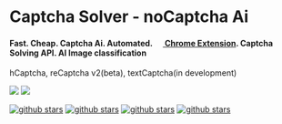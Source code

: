 <div>
<h1>Captcha Solver - noCaptcha Ai</h1>
<h4>Fast. Cheap. Captcha Ai. Automated. <a href="https://github.com/noCaptchaAi/noCaptcha_extension">
<img src="https://www.google.com/chrome/static/images/chrome-logo-m100.svg"  width="15px"/>
Chrome Extension</a>. Captcha Solving API. AI Image classification</h4>
<p>hCaptcha, reCaptcha v2(beta), textCaptcha(in development)</p>
<p>

<a href="https://t.me/noCaptchaAi" target="_blank"><img src="https://img.shields.io/badge/Telegram-2CA5E0?style=for-the-badge&logo=telegram&logoColor=white"></a>
<a href="https://discord.gg/E7FfzhZqzA" target="_blank"><img src="https://img.shields.io/badge/Discord-7289DA?style=for-the-badge&logo=discord&logoColor=white"></a>

<a href="https://github.com/shimuldn/hCaptchaSolverApi/"><img alt="github stars" src="https://img.shields.io/github/stars/shimuldn/hCaptchaSolverApi?style=for-the-badge"></a>
<a href="https://github.com/shimuldn/hCaptchaSolverApi/"><img alt="github stars" src="https://img.shields.io/npm/v/nocaptchaai-puppeteer?label=npm-puppeteer-solver&style=for-the-badge"></a>
<a href="https://github.com/shimuldn/hCaptchaSolverApi/"><img alt="github stars" src="https://img.shields.io/npm/v/nocaptchasolver?label=npm-selenium-solver&style=for-the-badge"></a>
<a href="https://greasyfork.org/en/scripts/454941-nocaptchaai-hcaptcha-solver"><img alt="github stars" src="https://user-images.githubusercontent.com/4178343/202253849-adb3f27a-24cf-444e-916c-2e58cba00362.png">
</p>
